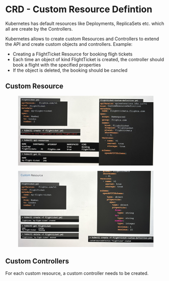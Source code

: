 # CRD - Custom Resource Defintion

Kubernetes has default resources like Deployments, ReplicaSets etc. which all are create by the Controllers.

Kubernetes allows to create custom Resources and Controllers to extend the API and create custom objects and controllers. Example:

* Creating a FlightTicket Resource for booking fligh tickets
* Each time an object of kind FlightTicket is created, the controller should book a flight with the specified properties
* If the object is deleted, the booking should be cancled

## Custom Resource

<figure><img src="../../.gitbook/assets/IMG_6165 2.JPG" alt=""><figcaption></figcaption></figure>

<figure><img src="../../.gitbook/assets/IMG_6166.JPG" alt=""><figcaption></figcaption></figure>

## Custom Controllers

For each custom resource, a custom controller needs to be created.
